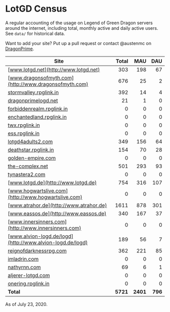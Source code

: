 # LotGD Census
A regular accounting of the usage on Legend of Green Dragon servers around the internet, including total, monthly active and daily active users. See `data/` for historical data.

Want to add your site? Put up a pull request or contact @austenmc on [DragonPrime](http://dragonprime.net).


Site | Total | MAU | DAU
--- | ---:| ---:| ---:
[www.lotgd.net](http://www.lotgd.net)|303|198|67
[www.dragonsofmyth.com](http://www.dragonsofmyth.com)|676|25|2
[stormvalley.rpglink.in](http://stormvalley.rpglink.in)|392|14|4
[dragonprimelogd.net](http://dragonprimelogd.net)|21|1|0
[forbiddenrealm.rpglink.in](http://forbiddenrealm.rpglink.in)|0|0|0
[enchantedland.rpglink.in](http://enchantedland.rpglink.in)|0|0|0
[twx.rpglink.in](http://twx.rpglink.in)|0|0|0
[ess.rpglink.in](http://ess.rpglink.in)|0|0|0
[lotgd4adults2.com](http://lotgd4adults2.com)|349|156|64
[deathstar.rpglink.in](http://deathstar.rpglink.in)|154|70|28
[golden-empire.com](http://golden-empire.com)|0|0|0
[the-complex.net](http://the-complex.net)|501|293|93
[tynastera2.com](http://tynastera2.com)|0|0|0
[www.lotgd.de](http://www.lotgd.de)|754|316|107
[www.hogwartslive.com](http://www.hogwartslive.com)|0|0|0
[www.atrahor.de](http://www.atrahor.de)|1611|878|301
[www.eassos.de](http://www.eassos.de)|340|167|37
[www.innersinners.com](http://www.innersinners.com)|0|0|0
[www.alvion-logd.de/logd](http://www.alvion-logd.de/logd)|189|56|7
[reignofdarknessrpg.com](http://reignofdarknessrpg.com)|362|221|85
[imladrin.com](http://imladrin.com)|0|0|0
[nathyrnn.com](http://nathyrnn.com)|69|6|1
[aljerer-lotgd.com](http://aljerer-lotgd.com)|0|0|0
[onering.rpglink.in](http://onering.rpglink.in)|0|0|0
**Total**|**5721**|**2401**|**796**

As of July 23, 2020.
